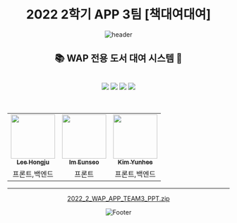 <div align="center">
  
# 2022 2학기 APP 3팀 [책대여대여]

  

![header](https://capsule-render.vercel.app/api?type=waving&color=3E4C67&height=200&section=header&text=책대여대여&fontSize=60&fontColor=F9F9F9&animation=twinkling&fontAlignY=40&)


## :books: WAP 전용 도서 대여 시스템 :iphone:

<br/>
  
<img src="https://img.shields.io/badge/Dart-0175C2?style=flat-square&logo=Dart&logoColor=white">
<img src="https://img.shields.io/badge/Flutter-02569B?style=flat-square&logo=Flutter&logoColor=white">
<img src="https://img.shields.io/badge/Firebase-FFCA28?style=flat-square&logo=Firebase&logoColor=white">
<img src="https://img.shields.io/badge/Android Studio-3DDC84?style=flat-square&logo=Android Studio&logoColor=white"/>

<br/>
<br/>
<br/>

<!-- ALL-CONTRIBUTORS-LIST:START - Do not remove or modify this section -->
<!-- prettier-ignore-start -->
<!-- markdownlint-disable -->
<table>
  <tr>
    <td align="center"><a href="http://github.com/H0ngJu"><img src="https://avatars.githubusercontent.com/u/106425326?v=4" width="100px;" alt=""/><br /><sub><b>Lee Hongju</b></sub></a><br /></a></td>
    <td align="center"><a href="https://github.com/imiswest"><img src="https://avatars.githubusercontent.com/u/113813770?s=400&v=4" width="100px;" alt=""/><br /><sub><b>Im Eunseo</b></sub></a><br /></a></td>
    <td align="center"><a href="https://github.com/seizethedayunhui"><img src="https://avatars.githubusercontent.com/u/113826033?v=4" width="100px;" at=""/><br /><sub><b>Kim Yunhee</b></sub></a><br /></a></td>
   
  </tr>
    <tr>
    <td align="center">프론트,백엔드</td>
    <td align="center">프론트</td>
    <td align="center">프론트,백엔드</td>
  </tr>
</table>
<!-- markdownlint-restore -->
<!-- prettier-ignore-end -->
<!-- ALL-CONTRIBUTORS-LIST:END -->



* * * 

[2022_2_WAP_APP_TEAM3_PPT.zip](https://github.com/pknu-wap/2022_2_WAP_APP_TEAM3/files/10130617/2022_2_WAP_APP_TEAM3_PPT.zip)


![Footer](https://capsule-render.vercel.app/api?type=waving&color=3E4C67&height=200&section=footer)
  
  
</div>

